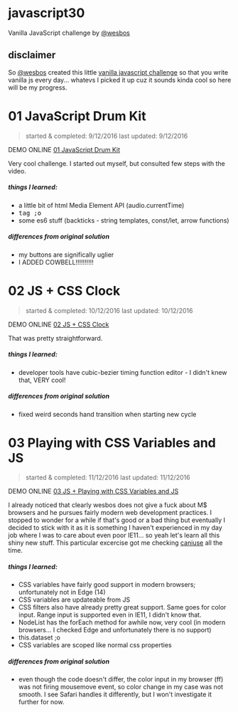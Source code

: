 # javascript30
Vanilla JavaScript challenge by [@wesbos](https://github.com/wesbos) 

## disclaimer

So [@wesbos](https://github.com/wesbos) created this little [vanilla javascript challenge](https://github.com/wesbos/JavaScript30) so that you write vanilla js every day... whatevs I picked it up cuz it sounds kinda cool so here will be my progress.

# 01 JavaScript Drum Kit
> started & completed: 9/12/2016
> last updated: 9/12/2016

DEMO ONLINE [01 JavaScript Drum Kit](http://ympek.net/js30/01_drumkit/)

Very cool challenge. I started out myself, but consulted few steps with the video.

##### things I learned:

- a little bit of html Media Element API (audio.currentTime)
- <kbd> tag ;o
- some es6 stuff (backticks - string templates, const/let, arrow functions)

##### differences from original solution
- my buttons are significally uglier
- I ADDED COWBELL!!!!!!!!!!

# 02 JS + CSS Clock
> started & completed: 10/12/2016
> last updated: 10/12/2016

DEMO ONLINE [02 JS + CSS Clock](http://ympek.net/js30/02_clock/)

That was pretty straightforward.

##### things I learned:

- developer tools have cubic-bezier timing function editor - I didn't knew that, VERY cool!

##### differences from original solution
- fixed weird seconds hand transition when starting new cycle

# 03 Playing with CSS Variables and JS
> started & completed: 11/12/2016
> last updated: 11/12/2016

DEMO ONLINE [03 JS + Playing with CSS Variables and JS](http://ympek.net/js30/03_cssvars/)

I already noticed that clearly wesbos does not give a fuck about M$ browsers and he pursues fairly modern web development practices. I stopped to wonder for a while if that's good or a bad thing but eventually I decided to stick with it as it is something I haven't experienced in my day job where I was to care about even poor IE11... so yeah let's learn all this shiny new stuff. This particular excercise got me checking [caniuse](http://caniuse.com) all the time.

##### things I learned:

- CSS variables have fairly good support in modern browsers; unfortunately not in Edge (14)
- CSS variables are updateable from JS
- CSS filters also have already pretty great support. Same goes for color input. Range input is supported even in IE11, I didn't know that.
- NodeList has the forEach method for awhile now, very cool (in modern browsers... I checked Edge and unfortunately there is no support)
- this.dataset ;o
- CSS variables are scoped like normal css properties

##### differences from original solution

- even though the code doesn't differ, the color input in my browser (ff) was not firing mousemove event, so color change in my case was not smooth. I see Safari handles it differently, but I won't investigate it further for now.